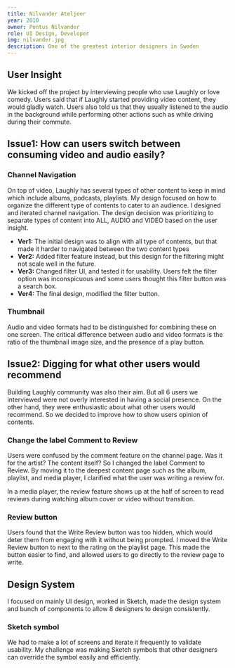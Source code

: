 ```yaml
---
title: Nilvander Ateljeer
year: 2010
owner: Pontus Nilvander
role: UI Design, Developer
img: nilvander.jpg
description: One of the greatest interior designers in Sweden
---
```


## User Insight

We kicked off the project by interviewing people who use Laughly or love comedy. Users said that if Laughly started providing video content, they would gladly watch. Users also told us that they usually listened to the audio in the background while performing other actions such as while driving during their commute.

<work-media name="scene.jpg" alt="User Insight" />

## Issue1: How can users switch between consuming video and audio easily?

### Channel Navigation

On top of video, Laughly has several types of other content to keep in mind which include albums, podcasts, playlists. My design focused on how to organize the different type of contents to cater to an audience.
I designed and iterated channel navigation. The design decision was prioritizing to separate types of content into ALL, AUDIO and VIDEO based on the user insight.

<work-media name="channnel_navigation.jpg" alt="Channel navigation" />

- **Ver1:** The initial design was to align with all type of contents, but that made it harder to navigated between the two content types
- **Ver2:** Added filter feature instead, but this design for the filtering might not scale well in the future.
- **Ver3:** Changed filter UI, and tested it for usability. Users felt the filter option was inconspicuous and some users thought this filter button was a search box.
- **Ver4:** The final design, modified the filter button.

### Thumbnail

Audio and video formats had to be distinguished for combining these on one screen. The critical difference between audio and video formats is the ratio of the thumbnail image size, and the presence of a play button.

<work-media name="thumbnail_initial_sketch.jpg" caption="Initial sketch" />
<work-media name="media_thumbnails.jpg" caption="Final design" />

## Issue2: Digging for what other users would recommend

Building Laughly community was also their aim. But all 6 users we interviewed were not overly interested in having a social presence. On the other hand, they were enthusiastic about what other users would recommend. So we decided to improve how to show users opinion of contents.

### Change the label Comment to Review

Users were confused by the comment feature on the channel page. Was it for the artist? The content itself?
So I changed the label Comment to Review. By moving it to the deepest content page such as the album, playlist, and media player, I clarified what the user was writing a review for.

In a media player, the review feature shows up at the half of screen to read reviews during watching album cover or video without transition.

<work-media name="review.mp4" alt="Reviews mockup" />

### Review button

Users found that the Write Review button was too hidden, which would deter them from engaging with it without being prompted. I moved the Write Review button to next to the rating on the playlist page. This made the button easier to find, and allowed users to go directly to the review page to write.

<work-media name="review_button.jpg" alt="Review button" />

## Design System

I focused on mainly UI design, worked in Sketch, made the design system and bunch of components to allow 8 designers to design consistently.

<work-media name="design_system_1.png,design_system_2.png,design_system_3.png,design_system_4.png,design_system_5.png,design_system_6.png" />

### Sketch symbol

<work-media name="sketch.jpg" alt="Sketch symbol" />

We had to make a lot of screens and iterate it frequently to validate usability. My challenge was making Sketch symbols that other designers can override the symbol easily and efficiently.

<work-button label="View Prototype" link="https://invis.io/8AH1VAFWDCM" />
